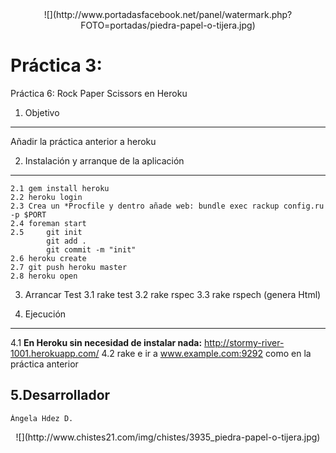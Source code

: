 <center>![](http://www.portadasfacebook.net/panel/watermark.php?FOTO=portadas/piedra-papel-o-tijera.jpg)</center>


Práctica 3:
=========== 

 Práctica 6: Rock Paper Scissors en Heroku


1. Objetivo
-----------
 Añadir la práctica anterior a heroku
	
  

2. Instalación y arranque de la aplicación
------------------------------------------
	2.1 gem install heroku
	2.2 heroku login
	2.3 Crea un *Procfile y dentro añade web: bundle exec rackup config.ru -p $PORT
	2.4 foreman start
	2.5 	git init
			git add .
			git commit -m "init"
	2.6 heroku create
	2.7	git push heroku master
	2.8 heroku open

3. Arrancar Test
	3.1 rake test
	3.2 rake rspec
	3.3 rake rspech (genera Html)

4. Ejecución
------------
  4.1 <b>En Heroku sin necesidad de instalar nada:</b> http://stormy-river-1001.herokuapp.com/
  4.2 rake e ir a www.example.com:9292 como en la práctica anterior

5.Desarrollador
---------------

	Ángela Hdez D.

<center>![](http://www.chistes21.com/img/chistes/3935_piedra-papel-o-tijera.jpg)</center>
